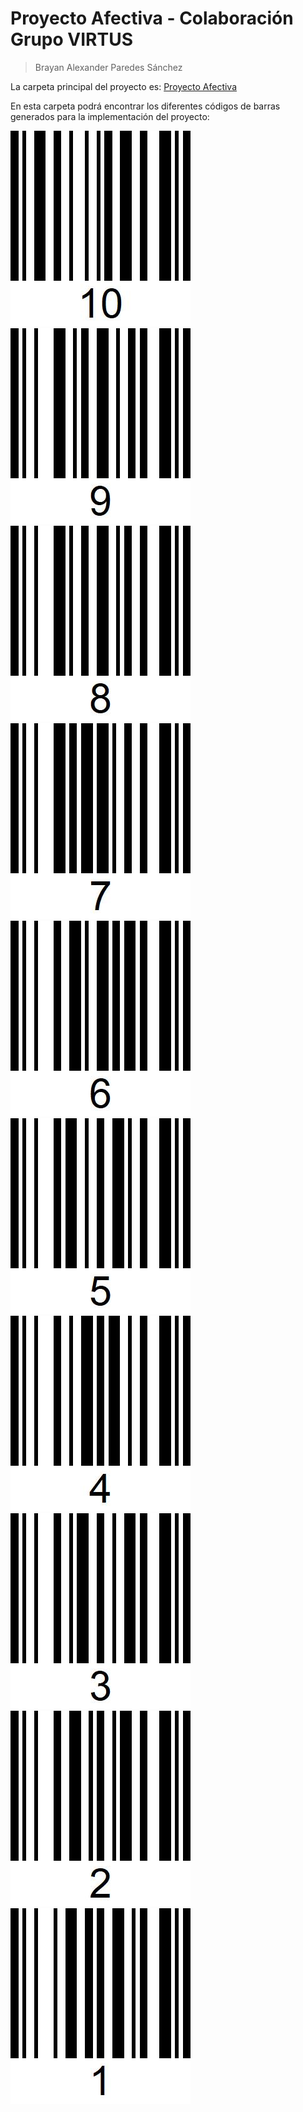 # Proyecto Afectiva - Colaboración Grupo VIRTUS

> Brayan Alexander Paredes Sánchez

La carpeta principal del proyecto es: [Proyecto Afectiva](https://github.com/brayanpasa99/Proyecto-Afectiva)

En esta carpeta podrá encontrar los diferentes códigos de barras generados para la implementación del proyecto:

![Problemas con la imagen](https://github.com/brayanpasa99/Proyecto-Afectiva/blob/main/Generaci%C3%B3n%20c%C3%B3digos/10_10.jpg "Códigos de barras - 10") 
![Problemas con la imagen](https://github.com/brayanpasa99/Proyecto-Afectiva/blob/main/Generaci%C3%B3n%20c%C3%B3digos/9_9.jpg "Códigos de barras - 10")  
![Problemas con la imagen](https://github.com/brayanpasa99/Proyecto-Afectiva/blob/main/Generaci%C3%B3n%20c%C3%B3digos/8_8.jpg "Códigos de barras - 10") 
![Problemas con la imagen](https://github.com/brayanpasa99/Proyecto-Afectiva/blob/main/Generaci%C3%B3n%20c%C3%B3digos/7_7.jpg "Códigos de barras - 10")  
![Problemas con la imagen](https://github.com/brayanpasa99/Proyecto-Afectiva/blob/main/Generaci%C3%B3n%20c%C3%B3digos/6_6.jpg "Códigos de barras - 10") 
![Problemas con la imagen](https://github.com/brayanpasa99/Proyecto-Afectiva/blob/main/Generaci%C3%B3n%20c%C3%B3digos/5_5.jpg "Códigos de barras - 10")  
![Problemas con la imagen](https://github.com/brayanpasa99/Proyecto-Afectiva/blob/main/Generaci%C3%B3n%20c%C3%B3digos/4_4.jpg "Códigos de barras - 10") 
![Problemas con la imagen](https://github.com/brayanpasa99/Proyecto-Afectiva/blob/main/Generaci%C3%B3n%20c%C3%B3digos/3_3.jpg "Códigos de barras - 10")  
![Problemas con la imagen](https://github.com/brayanpasa99/Proyecto-Afectiva/blob/main/Generaci%C3%B3n%20c%C3%B3digos/2_2.jpg "Códigos de barras - 10") 
![Problemas con la imagen](https://github.com/brayanpasa99/Proyecto-Afectiva/blob/main/Generaci%C3%B3n%20c%C3%B3digos/1_1.jpg "Códigos de barras - 10")  
